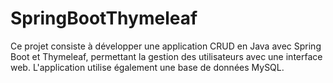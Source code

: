 # SpringBootThymeleaf
Ce projet consiste à développer une application CRUD en Java avec Spring Boot et Thymeleaf, permettant la gestion des utilisateurs avec une interface web. L'application utilise également une base de données MySQL.
